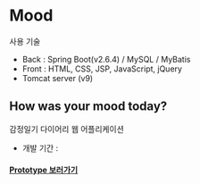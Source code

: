 # Mood
사용 기술   
- Back : Spring Boot(v2.6.4) / MySQL / MyBatis
- Front : HTML, CSS, JSP, JavaScript, jQuery
- Tomcat server (v9)

## How was your mood today?  
감정일기 다이어리 웹 어플리케이션
- 개발 기간 : 

#### [Prototype 보러가기](https://ovenapp.io/view/Y0zI3O1Oxl8rdpdeheQS9lxa2mOunc2T/)
